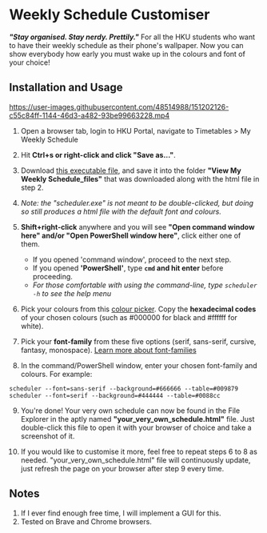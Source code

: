 # Weekly Schedule Customiser
***"Stay organised. Stay nerdy. Prettily."***
For all the HKU students who want to have their weekly schedule as their phone's wallpaper. Now you can show everybody how early you must wake up in the colours and font of your choice!

## Installation and Usage


https://user-images.githubusercontent.com/48514988/151202126-c55c84ff-1144-46d3-a482-93be99663228.mp4


1. Open a browser tab, login to HKU Portal, navigate to Timetables > My Weekly Schedule

2. Hit **Ctrl+s or right-click and click "Save as..."**.

3. Download [this executable file](https://github.com/DarrenChangJR/Weekly-Schedule-Customiser/releases/download/v1.0/scheduler.exe), and save it into the folder **"View My Weekly Schedule_files"** that was downloaded along with the html file in step 2.

4. *Note: the "scheduler.exe" is not meant to be double-clicked, but doing so still produces a html file with the default font and colours.*

5. **Shift+right-click** anywhere and you will see **"Open command window here" and/or "Open PowerShell window here"**, click either one of them.
    * If you opened 'command window', proceed to the next step.
    * If you opened **'PowerShell'**, type **`cmd` and hit enter** before proceeding.
    * *For those comfortable with using the command-line, type `scheduler -h` to see the help menu*

6. Pick your colours from this [colour picker](https://g.co/kgs/E73EBi). Copy the **hexadecimal codes** of your chosen colours (such as #000000 for black and #ffffff for white).

7. Pick your **font-family** from these five options (serif, sans-serif, cursive, fantasy, monospace). [Learn more about font-families](https://www.masterclass.com/articles/font-family-guide#5-generic-font-families)  

8. In the command/PowerShell window, enter your chosen font-family and colours. For example:

  `scheduler --font=sans-serif --background=#666666 --table=#009879`  
  `scheduler --font=serif --background=#444444 --table=#0088cc`  

9. You're done! Your very own schedule can now be found in the File Explorer in the aptly named **"your_very_own_schedule.html"** file. Just double-click this file to open it with your browser of choice and take a screenshot of it.  

10. If you would like to customise it more, feel free to repeat steps 6 to 8 as needed. "your_very_own_schedule.html" file will continuously update, just refresh the page on your browser after step 9 every time.
## Notes
1. If I ever find enough free time, I will implement a GUI for this.
2. Tested on Brave and Chrome browsers.
